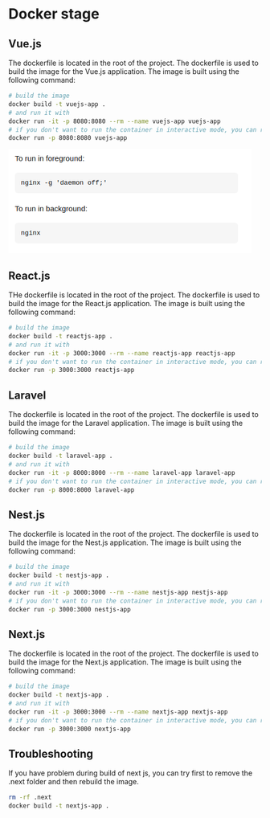 # Docker stage

## Vue.js

The dockerfile is located in the root of the project. The dockerfile is used to build the image for the Vue.js application. The image is built using the following command:

```bash
# build the image
docker build -t vuejs-app .
# and run it with
docker run -it -p 8080:8080 --rm --name vuejs-app vuejs-app
# if you don't want to run the container in interactive mode, you can run it in detached mode with
docker run -p 8080:8080 vuejs-app
```
![To run nginx in forground or background](images/image.png)

## React.js

THe dockerfile is located in the root of the project. The dockerfile is used to build the image for the React.js application. The image is built using the following command:

```bash
# build the image
docker build -t reactjs-app .
# and run it with
docker run -it -p 3000:3000 --rm --name reactjs-app reactjs-app
# if you don't want to run the container in interactive mode, you can run it in detached mode with
docker run -p 3000:3000 reactjs-app
```

## Laravel

The dockerfile is located in the root of the project. The dockerfile is used to build the image for the Laravel application. The image is built using the following command:

```bash
# build the image
docker build -t laravel-app .
# and run it with
docker run -it -p 8000:8000 --rm --name laravel-app laravel-app
# if you don't want to run the container in interactive mode, you can run it in detached mode with
docker run -p 8000:8000 laravel-app
```

## Nest.js

The dockerfile is located in the root of the project. The dockerfile is used to build the image for the Nest.js application. The image is built using the following command:

```bash
# build the image
docker build -t nestjs-app .
# and run it with
docker run -it -p 3000:3000 --rm --name nestjs-app nestjs-app
# if you don't want to run the container in interactive mode, you can run it in detached mode with
docker run -p 3000:3000 nestjs-app
```

## Next.js

The dockerfile is located in the root of the project. The dockerfile is used to build the image for the Next.js application. The image is built using the following command:

```bash
# build the image
docker build -t nextjs-app .
# and run it with
docker run -it -p 3000:3000 --rm --name nextjs-app nextjs-app
# if you don't want to run the container in interactive mode, you can run it in detached mode with
docker run -p 3000:3000 nextjs-app
```

## Troubleshooting

If you have problem during build of next js, you can try first to remove the .next folder and then rebuild the image.

```bash
rm -rf .next
docker build -t nextjs-app .
```
